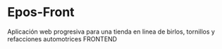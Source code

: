 # Epos-Front
Aplicación web progresiva para una tienda en linea de birlos, tornillos y refacciones automotrices FRONTEND
